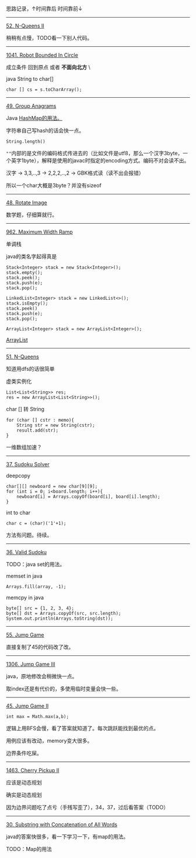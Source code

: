 思路记录，↑时间靠后 时间靠前↓

----
[52. N-Queens II](https://leetcode.com/problems/n-queens-ii/)

稍稍有点慢，TODO看一下别人代码。


----

[1041. Robot Bounded In Circle](https://leetcode.com/problems/robot-bounded-in-circle/)

成立条件 回到原点 或者 **不面向北方** \

java String to char[]

    char [] cs = s.toCharArray();

----
[49. Group Anagrams](https://leetcode.com/problems/group-anagrams/)

Java [HashMap的用法。](https://www.runoob.com/java/java-hashmap.html)

字符串自己写hash的话会快一点。

    String.length()

`""`内部的是文件的编码格式传进去的（比如文件是utf8，那么一个汉字3byte，一个英字1byte），解释是使用的javac时指定的encoding方式。编码不对会读不出。

汉字 -> 3,3,..,3  -> 2,2,2,..,2 -> GBK格式读（读不出会报错）

所以一个char大概是3byte？并没有sizeof

----
[48. Rotate Image](https://leetcode.com/problems/rotate-image/)

数学题，仔细算就行。

----
[962. Maximum Width Ramp](https://leetcode.com/problems/maximum-width-ramp/)

单调栈

java的类名字起得真是

    Stack<Integer> stack = new Stack<Integer>();
    stack.empty();
    stack.peek();
    stack.push(e);
    stack.pop();

    LinkedList<Integer> stack = new LinkedList<>();
    stack.isEmpty();
    stack.peek()
    stack.push(e);
    stack.pop();

    ArrayList<Integer> stack = new ArrayList<Integer>();

[ArrayList](https://www.w3schools.com/java/java_arraylist.asp)

----

[51. N-Queens](https://leetcode.com/problems/n-queens/)

知道用dfs的话很简单

虚类实例化

    List<List<String>> res;
    res = new ArrayList<List<String>>();

char [] 转 String

    for (char [] cstr : memo){
        String str = new String(cstr);
        result.add(str);
    }

一维数组加速？

----
[37. Sudoku Solver](https://leetcode.com/problems/sudoku-solver/)

deepcopy

    char[][] newboard = new char[9][9];
    for (int i = 0; i<board.length; i++){
        newboard[i] = Arrays.copyOf(board[i], board[i].length);
    }

int to char

    char c = (char)('1'+1);

方法有问题。待续。

----
[36. Valid Sudoku](https://leetcode.com/problems/valid-sudoku/)

TODO：java set的用法。

memset in java

    Arrays.fill(array, -1);

memcpy in java

    byte[] src = {1, 2, 3, 4};
    byte[] dst = Arrays.copyOf(src, src.length);
    System.out.println(Arrays.toString(dst));
----

[55. Jump Game](https://leetcode.com/problems/jump-game/)

直接复制了45的代码改了改。

----

[1306. Jump Game III](https://leetcode.com/problems/jump-game-iii/)

java，原地修改会稍微快一点。

取index还是有代价的，多使用临时变量会快一些。

----

[45. Jump Game II](https://leetcode.com/problems/jump-game-ii/)

    int max = Math.max(a,b);

逻辑上用BFS会慢，看了答案就知道了。每次跳跃能找到最优的点。

用例应该有改动，memory变大很多。

边界条件吃屎。

----

[1463.  Cherry Pickup II](https://leetcode.com/problems/cherry-pickup-ii/)

应该是动态规划

确实是动态规划

因为边界问题吃了点亏（手残写歪了），34，37，过后看答案（TODO）

----

[30. Substring with Concatenation of All Words](https://leetcode.com/problems/substring-with-concatenation-of-all-words/)

java的答案快很多，看一下学习一下，有map的用法。

TODO：Map的用法

